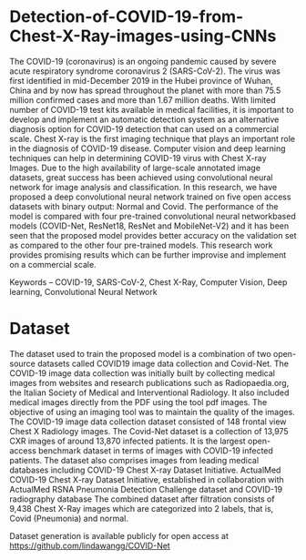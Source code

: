 # Detection-of-COVID-19-from-Chest-X-Ray-images-using-CNNs
The COVID-19 (coronavirus) is an ongoing pandemic caused by severe acute respiratory syndrome coronavirus 2 (SARS-CoV-2). The virus was first identified in mid-December 2019 in the Hubei province of Wuhan, China and by now has spread throughout the planet with more than 75.5 million confirmed cases and more than 1.67 million deaths. With limited number of COVID-19 test kits available in medical facilities, it is important to develop and implement an automatic detection system as an alternative diagnosis option for COVID-19 detection that can used on a commercial scale. Chest X-ray is the first imaging technique that plays an important role in the diagnosis of COVID-19 disease. Computer vision and deep learning techniques can help in determining COVID-19 virus with Chest X-ray Images. Due to the high availability of large-scale annotated image datasets, great success has been achieved using convolutional neural network for image analysis and classification. In this research, we have proposed a deep convolutional neural network trained on five open access datasets with binary output: Normal and Covid. The performance of the model is compared with four pre-trained convolutional neural networkbased models (COVID-Net, ResNet18, ResNet and MobileNet-V2) and it has been seen that the proposed model provides better accuracy on the validation set as compared to the other four pre-trained models. This research work provides promising results which can be further improvise and implement on a commercial scale.

Keywords – COVID-19, SARS-CoV-2, Chest X-Ray, Computer Vision, Deep learning, Convolutional Neural Network

# Dataset

The dataset used to train the proposed model is a combination of two open-source datasets called COVID19 image data collection and Covid-Net. The COVID-19 image data collection was initially built by collecting medical images from websites and research publications such as Radiopaedia.org, the Italian Society of Medical and Interventional Radiology.
It also included medical images directly from the PDF using the tool pdf images. The objective of using an imaging tool was to maintain the quality of the images. The COVID-19 image data collection dataset consisted of 148 frontal view Chest X Radiology images. The Covid-Net dataset is a collection of 13,975 CXR images of around 13,870 infected patients. It is the largest open-access benchmark dataset in terms of images with COVID-19 infected patients. The dataset also comprises images from leading medical databases including COVID-19 Chest X-ray Dataset Initiative. ActualMed COVID-19 Chest X-ray Dataset Initiative, established in collaboration with ActualMed RSNA Pneumonia Detection Challenge dataset and COVID-19 radiography database The combined dataset after filtration consists of 9,438 Chest X-Ray images which are categorized into 2 labels, that is, Covid (Pneumonia) and normal.

Dataset generation is available publicly for open access at https://github.com/lindawangg/COVID-Net
